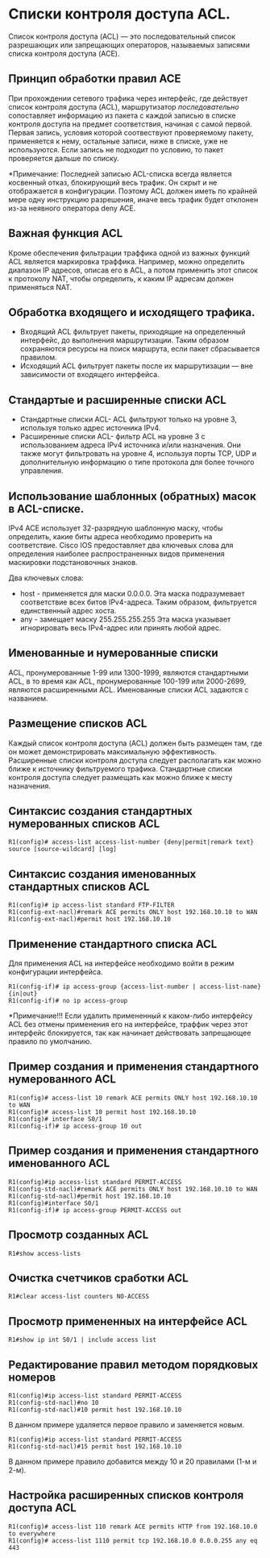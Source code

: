 # Списки контроля доступа ACL.

Список контроля доступа (ACL) — это последовательный список разрешающих или запрещающих операторов, называемых записями списка контроля доступа (ACE).

## Принцип обработки правил ACE

При прохождении сетевого трафика через интерфейс, где действует список контроля доступа (ACL), маршрутизатор *последовательно* сопоставляет информацию из пакета с каждой записью в списке контроля доступа на предмет соответствия, начиная с самой первой. Первая запись, условия которой соотвествуют проверяемому пакету, применяется к нему, остальные записи, ниже в списке, уже не используются. Если запись не подходит по условию, то пакет проверяется дальше по списку.

*Примечание: Последней записью ACL-списка всегда является косвенный отказ, блокирующий весь трафик. Он скрыт и не отображается в конфигурации. Поэтому ACL должен иметь по крайней мере одну инструкцию разрешения, иначе весь трафик будет отклонен из-за неявного оператора deny ACE.

## Важная функция ACL

Кроме обеспечения фильтрации траффика одной из важных функций ACL является маркировка траффика. Например, можно определить диапазон IP адресов, описав его в ACL, а потом применить этот список к протоколу NAT, чтобы определить, к каким IP адресам должен применяться NAT.

## Обработка входящего и исходящего трафика.

- Входящий ACL фильтрует пакеты, приходящие на определенный интерфейс, до выполнения маршрутизации. Таким образом сохраняются ресурсы на поиск маршрута, если пакет сбрасывается правилом.
- Исходящий ACL фильтрует пакеты после их маршрутизации — вне зависимости от входящего интерфейса.

## Стандартые и расширенные списки ACL

- Стандартные списки ACL- ACL фильтруют только на уровне 3, используя только адрес источника IPv4. 
- Расширенные списки ACL- фильтр ACL на уровне 3 с
использованием адреса IPv4 источника и/или назначения. Они также могут фильтровать на уровне 4, используя порты TCP, UDP и дополнительную информацию о типе протокола для более точного управления.

## Использование шаблонных (обратных) масок в ACL-списке.

IPv4 ACE использует 32-разрядную шаблонную маску, чтобы определить, какие биты адреса необходимо проверить на соответствие.
Cisco IOS предоставляет два ключевых слова для определения наиболее распространенных видов применения маскировки подстановочных знаков.

Два ключевых слова:
- host - применяется для маски 0.0.0.0. Эта маска подразумевает соответствие всех битов IPv4-адреса. Таким образом, фильтруется единственный адрес хоста.
- any - замещает маску 255.255.255.255 Эта маска указывает игнорировать весь IPv4-адрес или принять любой адрес.

## Именованные и нумерованные списки

ACL, пронумерованные 1-99 или 1300-1999, являются стандартными ACL, в то время как ACL, пронумерованные 100-199 или 2000-2699, являются расширенными ACL.
Именованные списки ACL задаются с названием.

## Размещение списков ACL

Каждый список контроля доступа (ACL) должен быть размещен там, где он может демонстрировать максимальную эффективность. Расширенные списки контроля доступа следует располагать как можно ближе к источнику фильтруемого трафика.  Стандартные списки контроля доступа следует размещать как можно ближе к месту назначения.


## Синтаксис создания стандартных нумерованных списков ACL
```
R1(config)# access-list access-list-number {deny|permit|remark text} source [source-wildcard] [log]
```

## Синтаксис создания именованных стандартных списков ACL
```
R1(config)# ip access-list standard FTP-FILTER
R1(config-ext-nacl)#remark ACE permits ONLY host 192.168.10.10 to WAN
R1(config-ext-nacl)#permit host 192.168.10.10
```

## Применение стандартного списка ACL

Для применения ACL на интерфейсе необходимо войти в режим конфигурации интерфейса.

```
R1(config-if)# ip access-group {access-list-number | access-list-name} {in|out}
R1(config-if)# no ip access-group
```
*Примечание!!! Если удалить примененный к каком-либо интерфейсу ACL без отмены применения его на интерфейсе, траффик через этот интерфейс блокируется, так как начинает действовать запрещающее правило по умолчанию.


## Пример создания и применения стандартного нумерованного ACL

```
R1(config)# access-list 10 remark ACE permits ONLY host 192.168.10.10 to WAN
R1(config)# access-list 10 permit host 192.168.10.10
R1(config)# interface S0/1
R1(config-if)# ip access-group 10 out
```

## Пример создания и применения стандартного именованного ACL

```
R1(config)#ip access-list standard PERMIT-ACCESS
R1(config-std-nacl)#remark ACE permits ONLY host 192.168.10.10 to WAN
R1(config-std-nacl)#permit host 192.168.10.10
R1(config)#interface S0/1
R1(config-if)# ip access-group PERMIT-ACCESS out
```

## Просмотр созданных ACL
```
R1#show access-lists
```

## Очистка счетчиков сработки ACL
```
R1#clear access-list counters NO-ACCESS
```


## Просмотр примененных на интерфейсе ACL
```
R1#show ip int S0/1 | include access list
```

## Редактирование правил методом порядковых номеров
```
R1(config)#ip access-list standard PERMIT-ACCESS
R1(config-std-nacl)#no 10
R1(config-std-nacl)#10 permit host 192.168.10.10
```
В данном примере удаляется первое правило и заменяется новым. 

```
R1(config)#ip access-list standard PERMIT-ACCESS
R1(config-std-nacl)#15 permit host 192.168.10.10
```
В данном примере правило добавится между 10 и 20 правилами (1-м и 2-м). 

## Настройка расширенных списков контроля доступа ACL

```
R1(config)# access-list 110 remark ACE permits HTTP from 192.168.10.0 to everywhere
R1(config)# access-list 1110 permit tcp 192.168.10.0 0.0.0.255 any eq 443
```
